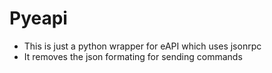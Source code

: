 # Pyeapi

- This is just a python wrapper for eAPI which uses jsonrpc
- It removes the json formating for sending commands
